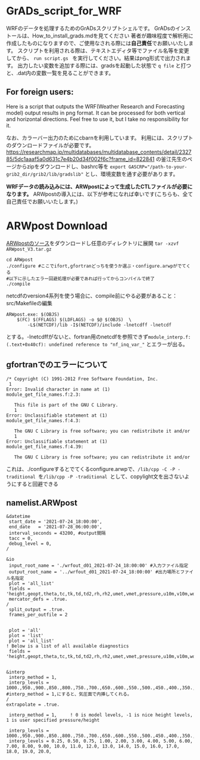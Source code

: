 # GrADs_script_for_WRF

WRFのデータを処理するためのGrADsスクリプトシェルです。
GrADsのインストールは、How_to_install_grads.mdを見てください
著者が趣味程度で解析用に作成したものになりますので、ご使用なされる際には**自己責任**でお願いいたします。
スクリプトを利用される際は、テキストエディタ等でファイル名等を変更してから、
`run script.gs `
を実行してください。結果はpng形式で出力されます。
出力したい変数を追加する際には、gradsを起動した状態で
`q file`
と打つと、.dat内の変数一覧を見ることができます。

## For foreign users:
Here is a script that outputs the WRF(Weather Research and Forecasting model) output results in png format. It can be processed for both vertical and horizontal directions. Feel free to use it, but I take no responsibility for it. 

なお、カラーバー出力のためにcbarnを利用しています。
利用には、スクリプトのダウンロードファイルが必要です。
https://researchmap.jp/multidatabases/multidatabase_contents/detail/232785/5dc1aaaf5a0d631c7e4b20d34f002f6c?frame_id=822841
の釜江先生のページからzipをダウンロードし、bashrc等を
`export GASCRP="/path-to-your-grib2_dir/grib2/lib/gradslib"`
とし、環境変数を通す必要があります。

**WRFデータの読み込みには、ARWpostによって生成したCTLファイルが必要になります。**
ARWpostの導入には、以下が参考になれば幸いです(こちらも、全て自己責任でお願いいたします。)
# ARWpost Download

[ARWpostのソース](https://www2.mmm.ucar.edu/wrf/src/ARWpost_V3.tar.gz)をダウンロードし任意のディレクトリに展開
`tar -xzvf ARWpost_V3.tar.gz`
```
cd ARWpost
./configure #ここでifort,gfortranどっちを使うか選ぶ・configure.arwpがでてくる
#以下に示したエラー回避処理が必要であれば行ってからコンパイルで終了
./compile
```

netcdfのversion4系列を使う場合に、compile前にやる必要があること：
src/Makefileの編集
```
ARWpost.exe: $(OBJS)
	$(FC) $(FFLAGS) $(LDFLAGS) -o $@ $(OBJS)  \
		-L$(NETCDF)/lib -I$(NETCDF)/include -lnetcdff -lnetcdf 

```
とする。-lnetcdffがないと、fortran用のnetcdfを参照できず`module_interp.f:(.text+0x40cf): undefined reference to "nf_inq_var_"`
とエラーが出る。

## gfortranでのエラーについて
```
/* Copyright (C) 1991-2012 Free Software Foundation, Inc.
 1
Error: Invalid character in name at (1)
module_get_file_names.f:2.3:

   This file is part of the GNU C Library.
   1
Error: Unclassifiable statement at (1)
module_get_file_names.f:4.3:

   The GNU C Library is free software; you can redistribute it and/or
   1
Error: Unclassifiable statement at (1)
module_get_file_names.f:4.39:

   The GNU C Library is free software; you can redistribute it and/or
```
これは、./configureするとでてくるconfigure.arwpで、`/lib/cpp -C -P -traditional `を`/lib/cpp -P -traditional `として、copylight文を出さないようにすると回避できる

## namelist.ARWpost

```
&datetime
 start_date = '2021-07-24_18:00:00',
 end_date   = '2021-07-28_06:00:00',
 interval_seconds = 43200, #output間隔
 tacc = 0,
 debug_level = 0,
/

&io
 input_root_name = './wrfout_d01_2021-07-24_18:00:00' #入力ファイル指定
 output_root_name = '../wrfout_d01_2021-07-24_18:00:00' #出力場所とファイル名指定
 plot = 'all_list'
 fields = 'height,geopt,theta,tc,tk,td,td2,rh,rh2,umet,vmet,pressure,u10m,v10m,wdir,wspd,wd10,ws10,slp,mcape,mcin,lcl,lfc,cape,cin,dbz,max_dbz,clfr'
 mercator_defs = .true.
/
 split_output = .true.
 frames_per_outfile = 2


 plot = 'all'
 plot = 'list' 
 plot = 'all_list'
! Below is a list of all available diagnostics
 fields = 'height,geopt,theta,tc,tk,td,td2,rh,rh2,umet,vmet,pressure,u10m,v10m,wdir,wspd,wd10,ws10,slp,mcape,mcin,lcl,lfc,cape,cin,dbz,max_dbz,clfr'
 

&interp
 interp_method = 1,
 interp_levels = 1000.,950.,900.,850.,800.,750.,700.,650.,600.,550.,500.,450.,400.,350.,300.,250.,200.,150.,100., #interp_method = 1,にすると、気圧面で内挿してくれる。
/
extrapolate = .true.

 interp_method = 1,     ! 0 is model levels, -1 is nice height levels, 1 is user specified pressure/height

 interp_levels = 1000.,950.,900.,850.,800.,750.,700.,650.,600.,550.,500.,450.,400.,350.,300.,250.,200.,150.,100.,
 interp_levels = 0.25, 0.50, 0.75, 1.00, 2.00, 3.00, 4.00, 5.00, 6.00, 7.00, 8.00, 9.00, 10.0, 11.0, 12.0, 13.0, 14.0, 15.0, 16.0, 17.0, 18.0, 19.0, 20.0,


```

